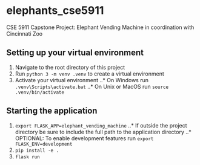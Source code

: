 # elephants_cse5911
CSE 5911 Capstone Project: Elephant Vending Machine in coordination with Cincinnati Zoo

## Setting up your virtual environment
1. Navigate to the root directory of this project
1. Run `python 3 -m venv .venv` to create a virtual environment
1. Activate your virtual environment
..* On Windows run `.venv\Scripts\activate.bat`
..* On Unix or MacOS run `source .venv/bin/activate`

## Starting the application
1. `export FLASK_APP=elephant_vending_machine`
..* If outside the project directory be sure to include the full path to the application directory
..* OPTIONAL: To enable development features run `export FLASK_ENV=development`
1. `pip install -e .`
1. `flask run`